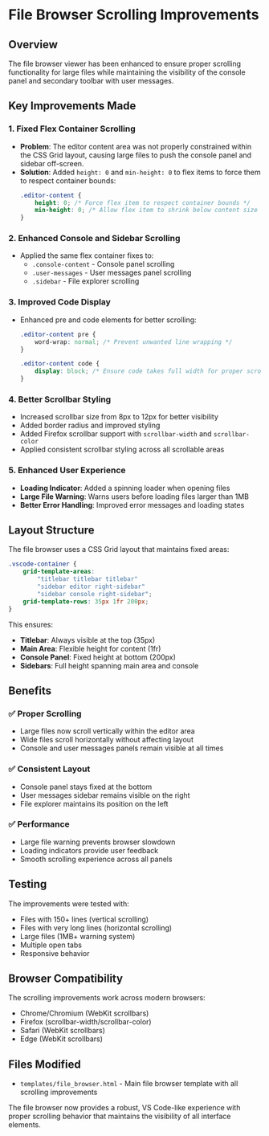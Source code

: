 # File Browser Scrolling Improvements

## Overview
The file browser viewer has been enhanced to ensure proper scrolling functionality for large files while maintaining the visibility of the console panel and secondary toolbar with user messages.

## Key Improvements Made

### 1. **Fixed Flex Container Scrolling**
- **Problem**: The editor content area was not properly constrained within the CSS Grid layout, causing large files to push the console panel and sidebar off-screen.
- **Solution**: Added `height: 0` and `min-height: 0` to flex items to force them to respect container bounds:
  ```css
  .editor-content {
      height: 0; /* Force flex item to respect container bounds */
      min-height: 0; /* Allow flex item to shrink below content size */
  }
  ```

### 2. **Enhanced Console and Sidebar Scrolling**
- Applied the same flex container fixes to:
  - `.console-content` - Console panel scrolling
  - `.user-messages` - User messages panel scrolling  
  - `.sidebar` - File explorer scrolling

### 3. **Improved Code Display**
- Enhanced pre and code elements for better scrolling:
  ```css
  .editor-content pre {
      word-wrap: normal; /* Prevent unwanted line wrapping */
  }
  
  .editor-content code {
      display: block; /* Ensure code takes full width for proper scrolling */
  }
  ```

### 4. **Better Scrollbar Styling**
- Increased scrollbar size from 8px to 12px for better visibility
- Added border radius and improved styling
- Added Firefox scrollbar support with `scrollbar-width` and `scrollbar-color`
- Applied consistent scrollbar styling across all scrollable areas

### 5. **Enhanced User Experience**
- **Loading Indicator**: Added a spinning loader when opening files
- **Large File Warning**: Warns users before loading files larger than 1MB
- **Better Error Handling**: Improved error messages and loading states

## Layout Structure
The file browser uses a CSS Grid layout that maintains fixed areas:

```css
.vscode-container {
    grid-template-areas: 
        "titlebar titlebar titlebar"
        "sidebar editor right-sidebar"
        "sidebar console right-sidebar";
    grid-template-rows: 35px 1fr 200px;
}
```

This ensures:
- **Titlebar**: Always visible at the top (35px)
- **Main Area**: Flexible height for content (1fr)
- **Console Panel**: Fixed height at bottom (200px)
- **Sidebars**: Full height spanning main area and console

## Benefits

### ✅ **Proper Scrolling**
- Large files now scroll vertically within the editor area
- Wide files scroll horizontally without affecting layout
- Console and user messages panels remain visible at all times

### ✅ **Consistent Layout**
- Console panel stays fixed at the bottom
- User messages sidebar remains visible on the right
- File explorer maintains its position on the left

### ✅ **Performance**
- Large file warning prevents browser slowdown
- Loading indicators provide user feedback
- Smooth scrolling experience across all panels

## Testing
The improvements were tested with:
- Files with 150+ lines (vertical scrolling)
- Files with very long lines (horizontal scrolling)
- Large files (1MB+ warning system)
- Multiple open tabs
- Responsive behavior

## Browser Compatibility
The scrolling improvements work across modern browsers:
- Chrome/Chromium (WebKit scrollbars)
- Firefox (scrollbar-width/scrollbar-color)
- Safari (WebKit scrollbars)
- Edge (WebKit scrollbars)

## Files Modified
- `templates/file_browser.html` - Main file browser template with all scrolling improvements

The file browser now provides a robust, VS Code-like experience with proper scrolling behavior that maintains the visibility of all interface elements.